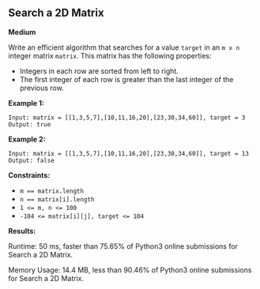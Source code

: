 ## Search a 2D Matrix

**Medium**

Write an efficient algorithm that searches for a value `target` in an `m x n` integer matrix `matrix`. This matrix has the following properties:

- Integers in each row are sorted from left to right.
- The first integer of each row is greater than the last integer of the previous row.

**Example 1:**

    Input: matrix = [[1,3,5,7],[10,11,16,20],[23,30,34,60]], target = 3
    Output: true

**Example 2:**

    Input: matrix = [[1,3,5,7],[10,11,16,20],[23,30,34,60]], target = 13
    Output: false

**Constraints:**

- `m == matrix.length`
- `n == matrix[i].length`
- `1 <= m, n <= 100`
- `-104 <= matrix[i][j], target <= 104`

**Results:**

Runtime: 50 ms, faster than 75.65% of Python3 online submissions for Search a 2D Matrix.

Memory Usage: 14.4 MB, less than 90.46% of Python3 online submissions for Search a 2D Matrix.